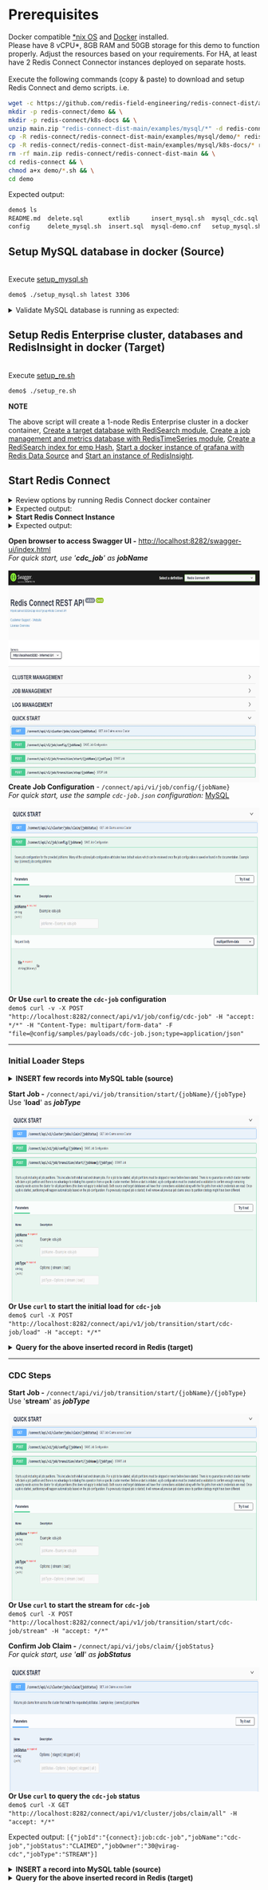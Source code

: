# Prerequisites
Docker compatible [*nix OS](https://en.wikipedia.org/wiki/Unix-like) and [Docker](https://docs.docker.com/get-docker) installed.
<br>Please have 8 vCPU*, 8GB RAM and 50GB storage for this demo to function properly. Adjust the resources based on your requirements. For HA, at least have 2 Redis Connect Connector instances deployed on separate hosts.</br>
<br>Execute the following commands (copy & paste) to download and setup Redis Connect and demo scripts.
i.e.</br>

```bash
wget -c https://github.com/redis-field-engineering/redis-connect-dist/archive/main.zip && \
mkdir -p redis-connect/demo && \
mkdir -p redis-connect/k8s-docs && \
unzip main.zip "redis-connect-dist-main/examples/mysql/*" -d redis-connect && \
cp -R redis-connect/redis-connect-dist-main/examples/mysql/demo/* redis-connect/demo && \
cp -R redis-connect/redis-connect-dist-main/examples/mysql/k8s-docs/* redis-connect/k8s-docs && \
rm -rf main.zip redis-connect/redis-connect-dist-main && \
cd redis-connect && \
chmod a+x demo/*.sh && \
cd demo
```

Expected output:
```bash
demo$ ls
README.md  delete.sql       extlib      insert_mysql.sh  mysql_cdc.sql   setup_re.sh  update_mysql.sh
config     delete_mysql.sh  insert.sql  mysql-demo.cnf   setup_mysql.sh  update.sql
```

## Setup MySQL database in docker (Source)

<br>Execute [setup_mysql.sh](setup_mysql.sh)</br>
```bash
demo$ ./setup_mysql.sh latest 3306
```

<details><summary>Validate MySQL database is running as expected:</summary>
<p>

```bash
demo$ sudo docker ps -a | grep mysql
c6661f6e6714        mysql:latest                                 "docker-entrypoint.s…"   27 hours ago        Up 27 hours             0.0.0.0:3306->3306/tcp, 33060/tcp                                                                                                                                                                                                                                                                               mysql-latest-virag-cdc-3306
```

</p>
</details>

## Setup Redis Enterprise cluster, databases and RedisInsight in docker (Target)
<br>Execute [setup_re.sh](setup_re.sh)</br>
```bash
demo$ ./setup_re.sh
```
**NOTE**

The above script will create a 1-node Redis Enterprise cluster in a docker container, [Create a target database with RediSearch module](https://docs.redislabs.com/latest/modules/add-module-to-database/), [Create a job management and metrics database with RedisTimeSeries module](https://docs.redislabs.com/latest/modules/add-module-to-database/), [Create a RediSearch index for emp Hash](https://redislabs.com/blog/getting-started-with-redisearch-2-0/), [Start a docker instance of grafana with Redis Data Source](https://redisgrafana.github.io/) and [Start an instance of RedisInsight](https://docs.redislabs.com/latest/ri/installing/install-docker/).

## Start Redis Connect

<details><summary>Review options by running Redis Connect docker container </summary>
<p>

```bash
docker run \
-it --rm --privileged=true \
--name redis-connect-$(hostname) \
-v $(pwd)/config:/opt/redislabs/redis-connect/config \
-v $(pwd)/config/samples/credentials:/opt/redislabs/redis-connect/config/samples/credentials \
--net host \
redislabs/redis-connect
```

</p>
</details>

<details><summary>Expected output:</summary>
<p>

```bash
-------------------------------
Redis Connect startup script.
*******************************
Please ensure that these environment variables are correctly mapped before executing start and cli options. They can also be found in /opt/redislabs/redis-connect/bin/redisconnect.conf
Example environment variables and volume mapping for docker based deployments
-e REDISCONNECT_JOB_MANAGER_CONFIG_PATH=/opt/redislabs/redis-connect/config/jobmanager.properties [OPTIONAL]
-e REDISCONNECT_LOGBACK_CONFIG=/opt/redislabs/redis-connect/config/logback.xml [OPTIONAL]
-e REDISCONNECT_JAVA_OPTIONS=-Xms1g -Xmx2g [OPTIONAL]
-e REDISCONNECT_EXTLIB_DIR=/opt/redislabs/redis-connect/extlib [OPTIONAL]
-v <HOST_PATH_TO_JOB_MANAGER_PROPERTIES>:/opt/redislabs/redis-connect/config
-v <HOST_PATH_TO_CREDENTIALS>:/opt/redislabs/redis-connect/config/samples/credentials
-v <HOST_PATH_TO_EXTLIB>:/opt/redislabs/redis-connect/extlib [OPTIONAL]
-p 8282:8282

Usage: [-h|cli|start]
options:
-h: Print this help message and exit.
-v: Print version.
cli: init Redis Connect CLI
start: init Redis Connect Instance (Cluster Member)
-------------------------------
```

</p>
</details>

<details><summary><b>Start Redis Connect Instance</b></summary>
<p>

```bash
docker run \
-it --rm --privileged=true \
--name redis-connect-$(hostname) \
-v $(pwd)/config:/opt/redislabs/redis-connect/config \
-v $(pwd)/extlib:/opt/redislabs/redis-connect/extlib \
--net host \
redislabs/redis-connect start
```

</p>
</details>

<details><summary>Expected output:</summary>
<p>

```bash
-------------------------------
Starting redis-connect v0.9.0.4 instance using Java 11.0.15 on virag-cdc started by root in /opt/redislabs/redis-connect/bin
Loading redis-connect instance configurations from /opt/redislabs/redis-connect/config/jobmanager.properties
Instance classpath /opt/redislabs/redis-connect/lib/*:/opt/redislabs/redis-connect/extlib/*
06:42:22.996 [main] INFO  redis-connect-manager - ----------------------------------------------------------------------------------------------------------------------------
  /#######                  /## /##          	  /######                                                      /##
 | ##__  ##                | ## |__/          	 /##__  ##                                                    | ##
 | ##  \ ##  /######   /####### /##  /#######	| ##  \__/  /######  /#######  /#######   /######   /####### /######
 | #######/ /##__  ## /##__  ##| ## /##_____/	| ##       /##__  ##| ##__  ##| ##__  ## /##__  ## /##_____/|_  ##_/
 | ##__  ##| ########| ##  | ##| ##|  ###### 	| ##      | ##  \ ##| ##  \ ##| ##  \ ##| ########| ##        | ##
 | ##  \ ##| ##_____/| ##  | ##| ## \____  ##	| ##    ##| ##  | ##| ##  | ##| ##  | ##| ##_____/| ##        | ## /##
 | ##  | ##|  #######|  #######| ## /#######/	|  ######/|  ######/| ##  | ##| ##  | ##|  #######|  #######  |  ####/
 |__/  |__/ \_______/ \_______/|__/|_______/ 	 \______/  \______/ |__/  |__/|__/  |__/ \_______/ \_______/   \___/
Powered by Redis Enterprise
06:42:28.003 [main] INFO  redis-connect-manager - ----------------------------------------------------------------------------------------------------------------------------
06:42:29.843 [main] INFO  redis-connect-manager - Instance: 29@virag-cdc successfully established Redis connection for JobManager - JobManager
06:42:29.866 [main] INFO  redis-connect-manager - Instance: 29@virag-cdc successfully established Redis connection for JobManager - JobReaper
06:42:29.890 [main] INFO  redis-connect-manager - Instance: 29@virag-cdc successfully established Redis connection for JobManager - JobClaimer
06:42:29.912 [main] INFO  redis-connect-manager - Instance: 29@virag-cdc successfully established Redis connection for JobManager - HeartbeatManager
06:42:29.934 [main] INFO  redis-connect-manager - Instance: 29@virag-cdc successfully established Redis connection for JobManager - MetricsReporter
06:42:30.037 [main] INFO  redis-connect-manager - Instance: 29@virag-cdc skipped creating Job Claim Assignment Consumer Group since it already exists
06:42:30.042 [main] INFO  redis-connect-manager - Instance: 29@virag-cdc successfully started JobManager service
06:42:30.044 [main] INFO  redis-connect-manager - Instance: 29@virag-cdc successfully started JobReaper service
06:42:30.045 [main] INFO  redis-connect-manager - Instance: 29@virag-cdc Metrics are not enabled so MetricsReporter threadpool will not be instantiated
06:42:30.047 [main] INFO  redis-connect-manager - Instance: 29@virag-cdc successfully started JobClaimer service
06:42:36.006 [main] INFO  redis-connect-manager - Started Redis Connect REST API listening on ["http-nio-8282"]
06:42:36.006 [main] INFO  redis-connect-manager - ----------------------------------------------------------------------------------------------------------------------------
06:42:36.006 [main] INFO  redis-connect-manager -
06:42:36.006 [main] INFO  redis-connect-manager - Started Redis Connect Instance
06:42:36.006 [main] INFO  redis-connect-manager -
06:42:36.006 [main] INFO  redis-connect-manager - ----------------------------------------------------------------------------------------------------------------------------
06:42:40.044 [JobManagerThreadpool-1] INFO  redis-connect-manager - Instance: 29@virag-cdc was successfully elected Redis Connect cluster leader
```

</p>
</details>

**Open browser to access Swagger UI -** [http://localhost:8282/swagger-ui/index.html]()
<br>_For quick start, use '**cdc_job**' as **jobName**_
<br><br><img src="/images/Redis Connect Swagger Front Page.jpg" style="float: right;" width = 700px height = 425px/>

**Create Job Configuration** - `/connect/api/vi/job/config/{jobName}`
<br>_For quick start, use the sample `cdc-job.json` configuration:_ <a href="/examples/mysql/demo/config/samples/payloads/cdc-job.json">MySQL</a>
<br><br><img src="/images/Redis Connect Save Job Config.png" style="float: right;" width = 700px height = 375px/>
<br>

**Or Use `curl` to create the `cdc-job` configuration** <br>
`demo$ curl -v -X POST "http://localhost:8282/connect/api/v1/job/config/cdc-job" -H "accept: */*" -H "Content-Type: multipart/form-data" -F "file=@config/samples/payloads/cdc-job.json;type=application/json"`

-------------------------------

### Initial Loader Steps

<details><summary><b>INSERT few records into MySQL table (source)</b></summary>
<p>
You can also use <a href="https://github.com/redis-field-engineering/redis-connect-crud-loader#redis-connect-crud-loader">redis-connect-crud-loader</a> to insert load large amount of data using a csv or sql file.

```bash
demo$ ./insert_mysql.sh
```

</p>
</details>

**Start Job -** `/connect/api/vi/job/transition/start/{jobName}/{jobType}`
<br>Use '**load**' as _**jobType**_
<br><br><img src="/images/Redis Connect Start Job.png" style="float: right;" width = 700px height = 375px/>

**Or Use `curl` to start the initial load for `cdc-job`** <br>
`demo$ curl -X POST "http://localhost:8282/connect/api/v1/job/transition/start/cdc-job/load" -H "accept: */*"`

<details><summary><b>Query for the above inserted record in Redis (target)</b></summary>
<p>

```bash
demo$ sudo docker exec -it re-node1 bash -c 'redis-cli -p 12000 ft.search idx:emp "@empno:[1 11]"'
 1) (integer) 11
 2) "emp:1"
 3)  1) "fname"
     2) "Basanth"
     3) "lname"
     4) "Gowda"
     5) "comm"
     6) "10.0"
     7) "mgr"
     8) "1"
     9) "empno"
    10) "1"
    11) "dept"
    12) "1"
    13) "job"
    14) "FOUNDER"
    15) "hiredate"
    16) "2018-08-09 00:00:00.01"
    17) "sal"
    18) "200000.0"
 4) "emp:11"
 5)  1) "fname"
     2) "Christian"
     3) "lname"
     4) "Mague"
     5) "comm"
     6) "10.0"
     7) "mgr"
     8) "1"
     9) "empno"
    10) "11"
    11) "dept"
    12) "1"
    13) "job"
    14) "PFE"
    15) "hiredate"
    16) "2019-07-09 00:00:00.11"
    17) "sal"
    18) "200000.0"
 6) "emp:2"
 7)  1) "fname"
     2) "Virag"
     3) "lname"
     4) "Tripathi"
     5) "comm"
     6) "10.0"
     7) "mgr"
     8) "1"
     9) "empno"
    10) "2"
    11) "dept"
    12) "1"
    13) "job"
    14) "PFE"
    15) "hiredate"
    16) "2018-08-06 00:00:00.02"
    17) "sal"
    18) "2000.0"
 8) "emp:3"
 9)  1) "fname"
     2) "Drake"
     3) "lname"
     4) "Albee"
     5) "comm"
     6) "10.0"
     7) "mgr"
     8) "1"
     9) "empno"
    10) "3"
    11) "dept"
    12) "1"
    13) "job"
    14) "RSM"
    15) "hiredate"
    16) "2017-08-09 00:00:00.03"
    17) "sal"
    18) "5000.0"
10) "emp:4"
11)  1) "fname"
     2) "Nick"
     3) "lname"
     4) "Doyle"
     5) "comm"
     6) "10.0"
     7) "mgr"
     8) "1"
     9) "empno"
    10) "4"
    11) "dept"
    12) "1"
    13) "job"
    14) "DIR"
    15) "hiredate"
    16) "2019-07-09 00:00:00.04"
    17) "sal"
    18) "10000.0"
12) "emp:5"
13)  1) "fname"
     2) "Allen"
     3) "lname"
     4) "Terleto"
     5) "comm"
     6) "10.0"
     7) "mgr"
     8) "1"
     9) "empno"
    10) "5"
    11) "dept"
    12) "1"
    13) "job"
    14) "FieldCTO"
    15) "hiredate"
    16) "2017-06-09 00:00:00.05"
    17) "sal"
    18) "500000.0"
14) "emp:6"
15)  1) "fname"
     2) "Marco"
     3) "lname"
     4) "Shkedi"
     5) "comm"
     6) "10.0"
     7) "mgr"
     8) "1"
     9) "empno"
    10) "6"
    11) "dept"
    12) "1"
    13) "job"
    14) "SA"
    15) "hiredate"
    16) "2018-06-09 00:00:00.06"
    17) "sal"
    18) "2000.0"
16) "emp:7"
17)  1) "fname"
     2) "Brad"
     3) "lname"
     4) "Barnes"
     5) "comm"
     6) "10.0"
     7) "mgr"
     8) "1"
     9) "empno"
    10) "7"
    11) "dept"
    12) "1"
    13) "job"
    14) "SA"
    15) "hiredate"
    16) "2018-07-09 00:00:00.07"
    17) "sal"
    18) "2000.0"
18) "emp:8"
19)  1) "fname"
     2) "Quinton"
     3) "lname"
     4) "Gingras"
     5) "comm"
     6) "10.0"
     7) "mgr"
     8) "1"
     9) "empno"
    10) "8"
    11) "dept"
    12) "1"
    13) "job"
    14) "SDR"
    15) "hiredate"
    16) "2019-07-09 00:00:00.08"
    17) "sal"
    18) "200000.0"
20) "emp:9"
21)  1) "fname"
     2) "Yuval"
     3) "lname"
     4) "Mankerious"
     5) "comm"
     6) "10.0"
     7) "mgr"
     8) "1"
     9) "empno"
    10) "9"
    11) "dept"
    12) "1"
    13) "job"
    14) "SA"
    15) "hiredate"
    16) "2019-07-09 00:00:00.09"
    17) "sal"
    18) "200000.0"
```

</p>
</details>

-------------------------------

### CDC Steps

**Start Job -** `/connect/api/vi/job/transition/start/{jobName}/{jobType}`
<br>Use '**stream**' as _**jobType**_
<br><br><img src="/images/Redis Connect Start Job.png" style="float: right;" width = 700px height = 375px/>

**Or Use `curl` to start the stream for `cdc-job`** <br>
`demo$ curl -X POST "http://localhost:8282/connect/api/v1/job/transition/start/cdc-job/stream" -H "accept: */*"`

**Confirm Job Claim -** `/connect/api/vi/jobs/claim/{jobStatus}`
<br>_For quick start, use '**all**' as **jobStatus**_
<br><br><img src="/images/Redis Connect Quick Start Get Claims.png" style="float: right;" width = 700px height = 250px/>

**Or Use `curl` to query the `cdc-job` status** <br>
`demo$ curl -X GET "http://localhost:8282/connect/api/v1/cluster/jobs/claim/all" -H "accept: */*"`

Expected output: `[{"jobId":"{connect}:job:cdc-job","jobName":"cdc-job","jobStatus":"CLAIMED","jobOwner":"30@virag-cdc","jobType":"STREAM"}]`

<details><summary><b>INSERT a record into MySQL table (source)</b></summary>
<p>

```bash
sudo docker exec -it mysql-latest-virag-cdc-3306 bash -c "mysql -uroot -pRedis@123 RedisConnect"

mysql> insert into emp values(1002, 'Virag', 'Tripathi', 'SA', 1, '2018-08-06 00:00:00.000', '2000', '10', 1);
Query OK, 1 row affected (0.00 sec)
mysql> quit
Bye
```

</p>
</details>

<details><summary><b>Query for the above inserted record in Redis (target)</b></summary>
<p>

```bash
demo$ sudo docker exec -it re-node1 bash -c 'redis-cli -p 12000 ft.search idx:emp "@empno:[1002 1002]"'
1) (integer) 1
2) "emp:1002"
3)  1) "fname"
    2) "Virag"
    3) "lname"
    4) "Tripathi"
    5) "comm"
    6) "10.0"
    7) "mgr"
    8) "1"
    9) "empno"
   10) "1002"
   11) "dept"
   12) "1"
   13) "job"
   14) "SA"
   15) "hiredate"
   16) "2018-08-06 00:00:00.00"
   17) "sal"
   18) "2000.0"
```

</p>
</details>
